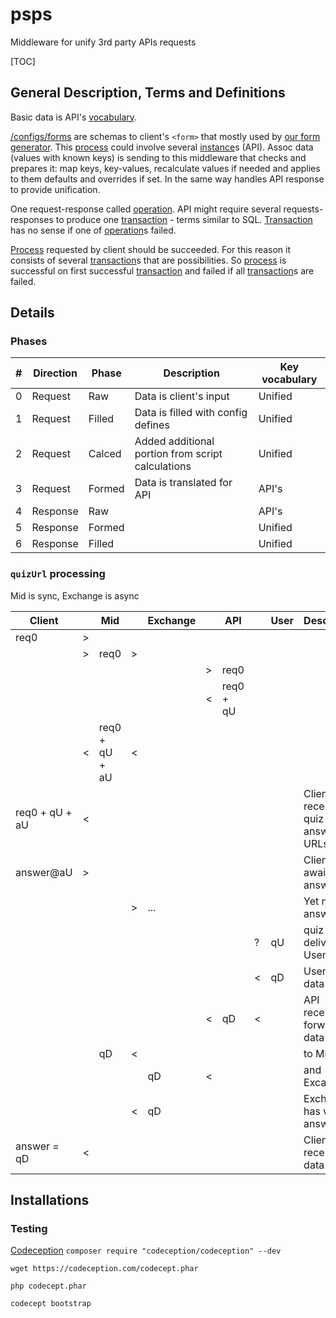 # psps

Middleware for unify 3rd party APIs requests

[TOC]

## General Description, Terms and Definitions

Basic data is API's <u>vocabulary</u>. 

<u>/configs/forms</u> are schemas to client's `<form>` that mostly used by  [our form generator](https://github.com/gobemarketing/paymentform). This <u>process</u> could involve several <u>instance</u>s (API). Assoc data (values with known keys) is sending to this middleware that checks and prepares it: map keys, key-values, recalculate values if needed and applies to them defaults and overrides if set. In the same way handles API response to provide unification. 

One request-response called <u>operation</u>. API might require several requests-responses to produce one <u>transaction</u> - terms similar to SQL. <u>Transaction</u> has no sense if one of <u>operation</u>s failed.

<u>Process</u> requested by client should be succeeded. For this reason it consists of several <u>transaction</u>s that are possibilities. So <u>process</u> is successful on first successful <u>transaction</u> and failed if all <u>transaction</u>s are failed.

## Details

### Phases

| #    | Direction | Phase  | Description                                       | Key vocabulary |
| ---- | --------- | ------ | ------------------------------------------------- | -------------- |
| 0    | Request   | Raw    | Data is client's input                            | Unified        |
| 1    | Request   | Filled | Data is filled with config defines                | Unified        |
| 2    | Request   | Calced | Added additional portion from script calculations | Unified        |
| 3    | Request   | Formed | Data is translated for API                        | API's          |
| 4    | Response  | Raw    |                                                   | API's          |
| 5    | Response  | Formed |                                                   | Unified        |
| 6    | Response  | Filled |                                                   | Unified        |

### `quizUrl` processing

Mid is sync, Exchange is async

| Client         |      | Mid            |      | Exchange |      | API       |      | User | Description                          |
| -------------- | ---- | -------------- | ---- | -------- | ---- | --------- | ---- | ---- | ------------------------------------ |
| req0           | >    |                |      |          |      |           |      |      |                                      |
|                | >    | req0           | >    |          |      |           |      |      |                                      |
|                |      |                |      |          | >    | req0      |      |      |                                      |
|                |      |                |      |          | <    | req0 + qU |      |      |                                      |
|                | <    | req0 + qU + aU | <    |          |      |           |      |      |                                      |
| req0 + qU + aU | <    |                |      |          |      |           |      |      | Client receives quiz and answer URLs |
| answer@aU      | >    |                |      |          |      |           |      |      | Client awaits answer                 |
|                |      |                | >    | ...      |      |           |      |      | Yet no answer                        |
|                |      |                |      |          |      |           | ?    | qU   | quiz URL delivered to User           |
|                |      |                |      |          |      |           | <    | qD   | User fills  data                     |
|                |      |                |      |          | <    | qD        | <    |      | API receives forwards data           |
|                |      | qD             | <    |          |      |           |      |      | to Mid                               |
|                |      |                |      | qD       | <    |           |      |      | and Excange                          |
|                |      |                | <    | qD       |      |           |      |      | Exchange has what to answer          |
| answer = qD    | <    |                |      |          |      |           |      |      | Client receives data                 |

## Installations

### Testing 

[Codeception](https://github.com/codeception/codeception)
`composer require "codeception/codeception" --dev`

`wget https://codeception.com/codecept.phar`

`php codecept.phar`

`codecept bootstrap`